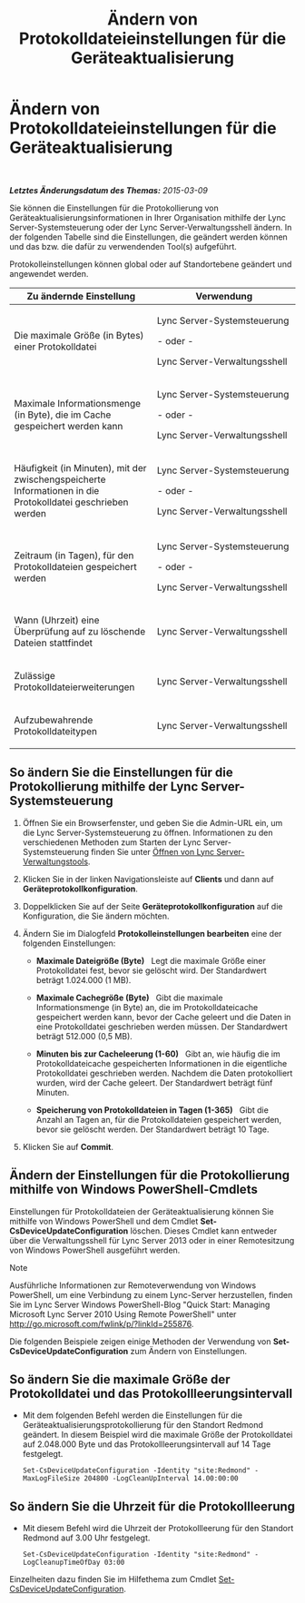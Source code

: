 ﻿---
title: Ändern von Protokolldateieinstellungen für die Geräteaktualisierung
TOCTitle: Ändern von Protokolldateieinstellungen für die Geräteaktualisierung
ms:assetid: 9b57f126-1853-43b3-bbd4-06401e6498bd
ms:mtpsurl: https://technet.microsoft.com/de-de/library/Gg182554(v=OCS.15)
ms:contentKeyID: 49294878
ms.date: 05/19/2016
mtps_version: v=OCS.15
ms.translationtype: HT
---

# Ändern von Protokolldateieinstellungen für die Geräteaktualisierung

 

_**Letztes Änderungsdatum des Themas:** 2015-03-09_

Sie können die Einstellungen für die Protokollierung von Geräteaktualisierungsinformationen in Ihrer Organisation mithilfe der Lync Server-Systemsteuerung oder der Lync Server-Verwaltungsshell ändern. In der folgenden Tabelle sind die Einstellungen, die geändert werden können und das bzw. die dafür zu verwendenden Tool(s) aufgeführt.

Protokolleinstellungen können global oder auf Standortebene geändert und angewendet werden.


<table>
<colgroup>
<col style="width: 50%" />
<col style="width: 50%" />
</colgroup>
<thead>
<tr class="header">
<th>Zu ändernde Einstellung</th>
<th>Verwendung</th>
</tr>
</thead>
<tbody>
<tr class="odd">
<td><p>Die maximale Größe (in Bytes) einer Protokolldatei</p></td>
<td><p>Lync Server-Systemsteuerung</p>
<p>- oder -</p>
<p>Lync Server-Verwaltungsshell</p></td>
</tr>
<tr class="even">
<td><p>Maximale Informationsmenge (in Byte), die im Cache gespeichert werden kann</p></td>
<td><p>Lync Server-Systemsteuerung</p>
<p>- oder -</p>
<p>Lync Server-Verwaltungsshell</p></td>
</tr>
<tr class="odd">
<td><p>Häufigkeit (in Minuten), mit der zwischengspeicherte Informationen in die Protokolldatei geschrieben werden</p></td>
<td><p>Lync Server-Systemsteuerung</p>
<p>- oder -</p>
<p>Lync Server-Verwaltungsshell</p></td>
</tr>
<tr class="even">
<td><p>Zeitraum (in Tagen), für den Protokolldateien gespeichert werden</p></td>
<td><p>Lync Server-Systemsteuerung</p>
<p>- oder -</p>
<p>Lync Server-Verwaltungsshell</p></td>
</tr>
<tr class="odd">
<td><p>Wann (Uhrzeit) eine Überprüfung auf zu löschende Dateien stattfindet</p></td>
<td><p>Lync Server-Verwaltungsshell</p></td>
</tr>
<tr class="even">
<td><p>Zulässige Protokolldateierweiterungen</p></td>
<td><p>Lync Server-Verwaltungsshell</p></td>
</tr>
<tr class="odd">
<td><p>Aufzubewahrende Protokolldateitypen</p></td>
<td><p>Lync Server-Verwaltungsshell</p></td>
</tr>
</tbody>
</table>


## So ändern Sie die Einstellungen für die Protokollierung mithilfe der Lync Server-Systemsteuerung

1.  Öffnen Sie ein Browserfenster, und geben Sie die Admin-URL ein, um die Lync Server-Systemsteuerung zu öffnen. Informationen zu den verschiedenen Methoden zum Starten der Lync Server-Systemsteuerung finden Sie unter [Öffnen von Lync Server-Verwaltungstools](lync-server-2013-open-lync-server-administrative-tools.md).

2.  Klicken Sie in der linken Navigationsleiste auf **Clients** und dann auf **Geräteprotokollkonfiguration**.

3.  Doppelklicken Sie auf der Seite **Geräteprotokollkonfiguration** auf die Konfiguration, die Sie ändern möchten.

4.  Ändern Sie im Dialogfeld **Protokolleinstellungen bearbeiten** eine der folgenden Einstellungen:
    
      - **Maximale Dateigröße (Byte)**   Legt die maximale Größe einer Protokolldatei fest, bevor sie gelöscht wird. Der Standardwert beträgt 1.024.000 (1 MB).
    
      - **Maximale Cachegröße (Byte)**   Gibt die maximale Informationsmenge (in Byte) an, die im Protokolldateicache gespeichert werden kann, bevor der Cache geleert und die Daten in eine Protokolldatei geschrieben werden müssen. Der Standardwert beträgt 512.000 (0,5 MB).
    
      - **Minuten bis zur Cacheleerung (1-60)**   Gibt an, wie häufig die im Protokolldateicache gespeicherten Informationen in die eigentliche Protokolldatei geschrieben werden. Nachdem die Daten protokolliert wurden, wird der Cache geleert. Der Standardwert beträgt fünf Minuten.
    
      - **Speicherung von Protokolldateien in Tagen (1-365)**   Gibt die Anzahl an Tagen an, für die Protokolldateien gespeichert werden, bevor sie gelöscht werden. Der Standardwert beträgt 10 Tage.

5.  Klicken Sie auf **Commit**.

## Ändern der Einstellungen für die Protokollierung mithilfe von Windows PowerShell-Cmdlets

Einstellungen für Protokolldateien der Geräteaktualisierung können Sie mithilfe von Windows PowerShell und dem Cmdlet **Set-CsDeviceUpdateConfiguration** löschen. Dieses Cmdlet kann entweder über die Verwaltungsshell für Lync Server 2013 oder in einer Remotesitzung von Windows PowerShell ausgeführt werden.


> [!NOTE]
> Ausführliche Informationen zur Remoteverwendung von Windows PowerShell, um eine Verbindung zu einem Lync-Server herzustellen, finden Sie im Lync Server&nbsp;Windows PowerShell-Blog "Quick Start: Managing Microsoft Lync Server 2010 Using Remote PowerShell" unter <A href="http://go.microsoft.com/fwlink/p/?linkid=255876">http://go.microsoft.com/fwlink/p/?linkId=255876</A>.



Die folgenden Beispiele zeigen einige Methoden der Verwendung von **Set-CsDeviceUpdateConfiguration** zum Ändern von Einstellungen.

## So ändern Sie die maximale Größe der Protokolldatei und das Protokollleerungsintervall

  - Mit dem folgenden Befehl werden die Einstellungen für die Geräteaktualisierungsprotokollierung für den Standort Redmond geändert. In diesem Beispiel wird die maximale Größe der Protokolldatei auf 2.048.000 Byte und das Protokollleerungsintervall auf 14 Tage festgelegt.
    
        Set-CsDeviceUpdateConfiguration -Identity "site:Redmond" -MaxLogFileSize 204800 -LogCleanUpInterval 14.00:00:00

## So ändern Sie die Uhrzeit für die Protokollleerung

  - Mit diesem Befehl wird die Uhrzeit der Protokollleerung für den Standort Redmond auf 3.00 Uhr festgelegt.
    
        Set-CsDeviceUpdateConfiguration -Identity "site:Redmond" -LogCleanupTimeOfDay 03:00

Einzelheiten dazu finden Sie im Hilfethema zum Cmdlet [Set-CsDeviceUpdateConfiguration](https://docs.microsoft.com/en-us/powershell/module/skype/Set-CsDeviceUpdateConfiguration).

